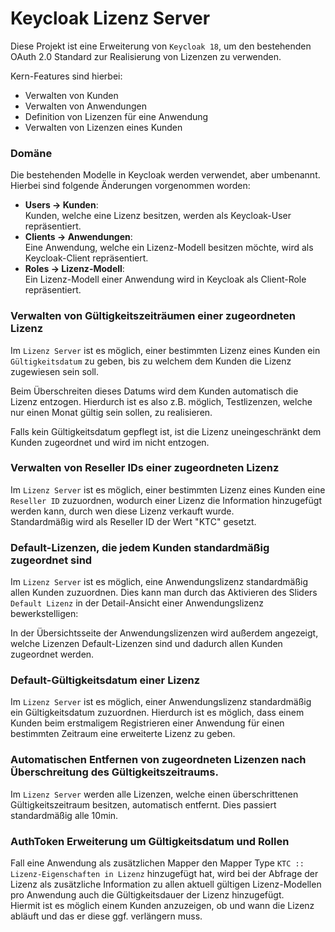 # Keycloak Lizenz Server

Diese Projekt ist eine Erweiterung von `Keycloak 18`, um den bestehenden 
OAuth 2.0 Standard zur Realisierung von Lizenzen zu verwenden. 

Kern-Features sind hierbei:
* Verwalten von Kunden
* Verwalten von Anwendungen
* Definition von Lizenzen für eine Anwendung
* Verwalten von Lizenzen eines Kunden

### Domäne
Die bestehenden Modelle in Keycloak werden verwendet, aber umbenannt.
Hierbei sind folgende Änderungen vorgenommen worden:
* **Users -> Kunden**: \
Kunden, welche eine Lizenz besitzen, werden als Keycloak-User repräsentiert. 
* **Clients -> Anwendungen**: \
Eine Anwendung, welche ein Lizenz-Modell besitzen möchte, wird als Keycloak-Client repräsentiert.
* **Roles -> Lizenz-Modell**: \
Ein Lizenz-Modell einer Anwendung wird in Keycloak als Client-Role repräsentiert.

### Verwalten von Gültigkeitszeiträumen einer zugeordneten Lizenz

Im `Lizenz Server` ist es möglich, einer bestimmten Lizenz eines Kunden ein `Gültigkeitsdatum` zu geben,
bis zu welchem dem Kunden die Lizenz zugewiesen sein soll.

Beim Überschreiten dieses Datums wird dem Kunden automatisch die Lizenz entzogen. Hierdurch
ist es also z.B. möglich, Testlizenzen, welche nur einen Monat gültig
sein sollen, zu realisieren.

Falls kein Gültigkeitsdatum gepflegt ist, ist die Lizenz uneingeschränkt dem Kunden
zugeordnet und wird im nicht entzogen.

### Verwalten von Reseller IDs einer zugeordneten Lizenz

Im `Lizenz Server` ist es möglich, einer bestimmten Lizenz eines Kunden eine `Reseller ID`
zuzuordnen, wodurch einer Lizenz die Information hinzugefügt werden kann, durch
wen diese Lizenz verkauft wurde. \
Standardmäßig wird als Reseller ID der Wert "KTC" gesetzt.

### Default-Lizenzen, die jedem Kunden standardmäßig zugeordnet sind

Im `Lizenz Server` ist es möglich, eine Anwendungslizenz standardmäßig allen Kunden
zuzuordnen. Dies kann man durch das Aktivieren des Sliders `Default Lizenz` in der
Detail-Ansicht einer Anwendungslizenz bewerkstelligen:

In der Übersichtsseite der Anwendungslizenzen wird außerdem angezeigt, welche
Lizenzen Default-Lizenzen sind und dadurch allen Kunden zugeordnet werden.

### Default-Gültigkeitsdatum einer Lizenz
Im `Lizenz Server` ist es möglich, einer Anwendungslizenz standardmäßig ein
Gültigkeitsdatum zuzuordnen. Hierdurch ist es möglich, dass einem Kunden
beim erstmaligem Registrieren einer Anwendung für einen bestimmten Zeitraum 
eine erweiterte Lizenz zu geben.

### Automatischen Entfernen von zugeordneten Lizenzen nach Überschreitung des Gültigkeitszeitraums.
Im `Lizenz Server` werden alle Lizenzen, welche einen überschrittenen Gültigkeitszeitraum
besitzen, automatisch entfernt. Dies passiert standardmäßig alle 10min.

### AuthToken Erweiterung um Gültigkeitsdatum und Rollen
Fall eine Anwendung als zusätzlichen Mapper den Mapper Type `KTC :: Lizenz-Eigenschaften in Lizenz`
hinzugefügt hat, wird bei der Abfrage der Lizenz als zusätzliche Information
zu allen aktuell gültigen Lizenz-Modellen pro Anwendung auch die
Gültigkeitsdauer der Lizenz hinzugefügt. \
Hiermit ist es möglich einem Kunden anzuzeigen, ob und wann die Lizenz 
abläuft und das er diese ggf. verlängern muss.